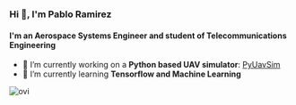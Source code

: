 ### Hi 👋, I'm Pablo Ramirez

#### I'm an Aerospace Systems Engineer and student of Telecommunications Engineering

- 🔭 I’m currently working on a **Python based UAV simulator**: [PyUavSim](https://github.com/pabloramesc/PyUavSim)
- 🌱 I’m currently learning **Tensorflow and Machine Learning**

<img src="https://github-readme-stats.vercel.app/api/top-langs?username=pabloramesc&show_icons=true&locale=en&layout=compact&theme=chartreuse-dark" alt="ovi" />
